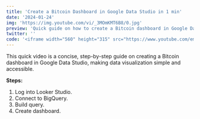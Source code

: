```yaml
---
title: 'Create a Bitcoin Dashboard in Google Data Studio in 1 min'
date: '2024-01-24'
img: 'https://img.youtube.com/vi/_3MOmKMT6B8/0.jpg'
preview: 'Quick guide on how to create a Bitcoin dashboard in Google Data Studio using BigQuery data in just one minute.'
twitter: ''
code: '<iframe width="560" height="315" src="https://www.youtube.com/embed/_3MOmKMT6B8?si=U-nnflVA7plxAExo" title="YouTube video player" frameborder="0" allow="accelerometer; autoplay; clipboard-write; encrypted-media; gyroscope; picture-in-picture; web-share" allowfullscreen></iframe>'
---
```


This quick video is a concise, step-by-step guide on creating a Bitcoin dashboard in Google Data Studio, making data visualization simple and accessible.

**Steps:**

1. Log into Looker Studio.
2. Connect to BigQuery.
3. Build query.
4. Create dashboard.
